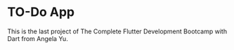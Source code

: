 # TO-Do App
This is the last project of The Complete Flutter Development Bootcamp with Dart from Angela Yu.

